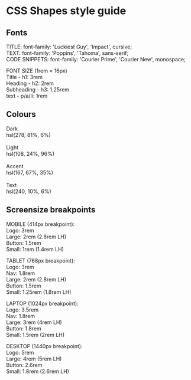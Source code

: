 
# CSS Shapes style guide
## Fonts

TITLE: font-family: 'Luckiest Guy', 'Impact', cursive; <br>
TEXT: font-family: 'Poppins', 'Tahoma', sans-serif;<br>
CODE SNIPPETS: font-family: 'Courier Prime', 'Courier New', monospace; 

<link rel="preconnect" href="https://fonts.googleapis.com">
<link rel="preconnect" href="https://fonts.gstatic.com" crossorigin>
<link href="https://fonts.googleapis.com/css2?family=Courier+Prime&family=Luckiest+Guy&family=Poppins:wght@400;700&display=swap" rel="stylesheet">

FONT SIZE (1rem = 16px)<br>
Title - h1: 3rem<br> 
Heading - h2: 2rem<br>
Subheading - h3: 1.25rem<br>
text - p/a/li: 1rem<br>

## Colours

Dark <br> 
hsl(278, 81%, 6%)<br><br>
Light <br>
hsl(108, 24%, 96%)<br><br>
Accent <br>
hsl(167, 67%, 35%)<br><br>
Text <br> 
hsl(240, 10%, 6%)

## Screensize breakpoints

MOBILE (414px breakpoint): <br>
Logo: 3rem<br>
Large: 2rem (2.8rem LH)<br>
Button: 1.5rem <br>
Small: 1rem (1.4rem LH)<br>

TABLET (768px breakpoint):<br>
Logo: 3rem<br>
Nav: 1.8rem<br>
Large: 2rem (2.8rem LH)<br>
Button: 1.5rem<br>
Small: 1.25rem (1.8rem LH)<br>

LAPTOP (1024px breakpoint):<br>
Logo: 3.5rem<br>
Nav: 1.8rem<br>
Large: 3rem (4rem LH)<br>
Button: 1.8rem<br>
Small: 1.5rem (2rem LH)<br>

DESKTOP (1440px breakpoint):<br>
Logo: 5rem<br>
Large: 4rem (5rem LH)<br>
Button: 2.6rem<br>
Small: 1.8rem (2.6rem LH)<br>

